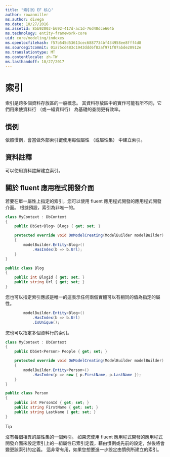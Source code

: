 ```yaml
---
title: "索引的 EF 核心"
author: rowanmiller
ms.author: divega
ms.date: 10/27/2016
ms.assetid: 85b92003-b692-417d-ac1d-76d40dce664b
ms.technology: entity-framework-core
uid: core/modeling/indexes
ms.openlocfilehash: f57b545d53613cec6887734bf434958ee8fff4d8
ms.sourcegitcommit: 01a75cd483c1943ddd6f82af971f07abde20912e
ms.translationtype: MT
ms.contentlocale: zh-TW
ms.lasthandoff: 10/27/2017
---
```

# <a name="indexes"></a>索引

索引是跨多個資料存放區的一般概念。 其資料存放區中的實作可能有所不同，它們用來使資料行 （或一組資料行） 為基礎的查閱更有效率。

## <a name="conventions"></a>慣例

依照慣例，會當做外部索引鍵使用每個屬性 （或屬性集） 中建立索引。

## <a name="data-annotations"></a>資料註釋

可以使用資料註解建立索引。

## <a name="fluent-api"></a>關於 fluent 應用程式開發介面

若要在單一屬性上指定的索引，您可以使用 fluent 應用程式開發的應用程式開發介面。 根據預設，索引為非唯一的。

<!-- [!code-csharp[Main](samples/core/Modeling/FluentAPI/Samples/Index.cs?highlight=7,8)] -->
``` csharp
class MyContext : DbContext
{
    public DbSet<Blog> Blogs { get; set; }

    protected override void OnModelCreating(ModelBuilder modelBuilder)
    {
        modelBuilder.Entity<Blog>()
            .HasIndex(b => b.Url);
    }
}

public class Blog
{
    public int BlogId { get; set; }
    public string Url { get; set; }
}
```

您也可以指定索引應該是唯一的這表示任何兩個實體可以有相同的值為指定的屬性。

<!-- [!code-csharp[Main](samples/core/Modeling/FluentAPI/Samples/IndexUnique.cs?highlight=3)] -->
``` csharp
        modelBuilder.Entity<Blog>()
            .HasIndex(b => b.Url)
            .IsUnique();
```

您也可以指定多個資料行的索引。

<!-- [!code-csharp[Main](samples/core/Modeling/FluentAPI/Samples/IndexComposite.cs?highlight=7,8)] -->
``` csharp
class MyContext : DbContext
{
    public DbSet<Person> People { get; set; }

    protected override void OnModelCreating(ModelBuilder modelBuilder)
    {
        modelBuilder.Entity<Person>()
            .HasIndex(p => new { p.FirstName, p.LastName });
    }
}

public class Person
{
    public int PersonId { get; set; }
    public string FirstName { get; set; }
    public string LastName { get; set; }
}
```

> [!TIP]  
> 沒有每個相異的屬性集的一個索引。 如果您使用 fluent 應用程式開發的應用程式開發介面來設定索引上的一組屬性已索引定義，藉由慣例或先前的設定，然後將會變更該索引的定義。 這非常有用，如果您想要進一步設定由慣例所建立的索引。
